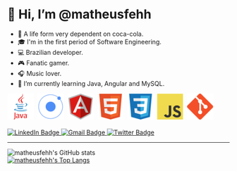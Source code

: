 
# 👋 Hi, I’m @matheusfehh


- 🥤 A life form very dependent on coca-cola.
- 🎓 I'm in the first period of Software Engineering.
- 💻 Brazilian developer. 
- 🎮 Fanatic gamer.
- 🎧 Music lover.
- 🌱 I’m currently learning Java, Angular and MySQL.

<div>
    <img src="https://github.com/devicons/devicon/blob/master/icons/java/java-original-wordmark.svg"    title="Java" alt="Java" width="60" height="60"/>&nbsp;
    <img src="https://github.com/devicons/devicon/blob/master/icons/ionic/ionic-original.svg"    title="Ionic" alt="Ionic" width="auto" height="60"/>&nbsp;
    <img src="https://github.com/devicons/devicon/blob/master/icons/angularjs/angularjs-original.svg"    title="Angular" alt="Angular" width="auto" height="60"/>&nbsp;
    <img src="https://github.com/devicons/devicon/blob/master/icons/html5/html5-original.svg"   title="HTML5" alt="HTML" width="60" height="60"/>&nbsp;
    <img src="https://github.com/devicons/devicon/blob/master/icons/css3/css3-original.svg"   title="CSS3" alt="CSS" width="60" height="60"/>&nbsp;
    <img src="https://github.com/devicons/devicon/blob/master/icons/javascript/javascript-original.svg" title="JavaScript" alt="JavaScript" width="60" height="60"/>&nbsp;
    <img src="https://github.com/devicons/devicon/blob/master/icons/git/git-original.svg" title="Git" alt="Git" width="60" height="60"/>&nbsp;
</div>

<br>

<div id="badges">
    <a href = "https://www.linkedin.com/in/matheus-pronhow-8a66ab1b0/">
        <img src="https://img.shields.io/badge/LinkedIn-blue?style=for-the-badge&logo=linkedin&logoColor=white" alt="LinkedIn Badge"/>
    </a>
    <a href = "mailto:matheusfehhpronhow@gmail.com">
        <img src="https://img.shields.io/badge/Gmail-D14836?style=for-the-badge&logo=gmail&logoColor=white" alt="Gmail Badge"/>
    </a>
    <a href = "https://twitter.com/devmatheusfehh">
        <img src="https://img.shields.io/badge/Twitter-blue?style=for-the-badge&logo=twitter&logoColor=white" alt="Twitter Badge"/>
    </a>
</div>

---

![matheusfehh's GitHub stats](https://github-readme-stats.vercel.app/api?username=matheusfehh&hide=contribs&show_icons=true&theme=tokyonight)
<br>
[![matheusfehh's Top Langs](https://github-readme-stats.vercel.app/api/top-langs/?username=matheusfehh&langs_count=8&layout=compact)](https://github.com/matheusfehh/github-readme-stats)
